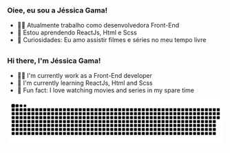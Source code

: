 ### Oiee, eu sou a Jéssica Gama!

<!--  Sobre mim -->
- :woman_technologist: Atualmente trabalho como desenvolvedora Front-End
- :pencil: Estou aprendendo ReactJs, Html e Scss
- :pushpin: Curiosidades: Eu amo assistir filmes e séries no meu tempo livre

##

### Hi there, I'm Jéssica Gama!
- :woman_technologist: I'm currently work as a Front-End developer
- :memo: I'm currently learning ReactJs, Html and Scss
- :pushpin: Fun fact: I love watching movies and series in my spare time

<!------ Cobra ------>
![Snake animation](https://github.com/jeszgama/jeszgama/blob/output/github-contribution-grid-snake.svg)
